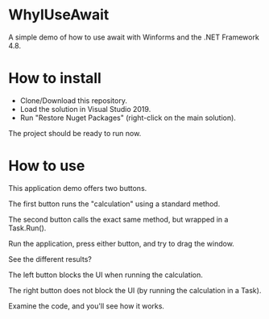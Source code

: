 # WhyIUseAwait
A simple demo of how to use await with Winforms and the .NET Framework 4.8.

# How to install
* Clone/Download this repository.
* Load the solution in Visual Studio 2019.
* Run "Restore Nuget Packages" (right-click on the main solution).

The project should be ready to run now.

# How to use
This application demo offers two buttons.

The first button runs the "calculation" using a standard method.

The second button calls the exact same method, but wrapped in a Task.Run().

Run the application, press either button, and try to drag the window.

See the different results?

The left button blocks the UI when running the calculation.

The right button does not block the UI (by running the calculation in a Task).

Examine the code, and you'll see how it works.
